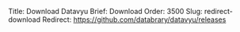 Title: Download Datavyu
Brief: Download
Order: 3500
Slug: redirect-download
Redirect: https://github.com/databrary/datavyu/releases
